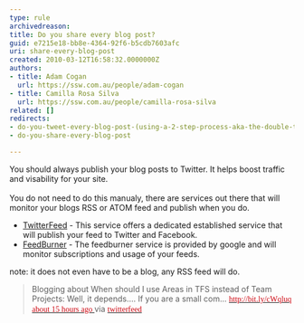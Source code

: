 ```yaml
---
type: rule
archivedreason: 
title: Do you share every blog post?
guid: e7215e18-bb8e-4364-92f6-b5cdb7603afc
uri: share-every-blog-post
created: 2010-03-12T16:58:32.0000000Z
authors:
- title: Adam Cogan
  url: https://ssw.com.au/people/adam-cogan
- title: Camilla Rosa Silva
  url: https://ssw.com.au/people/camilla-rosa-silva
related: []
redirects:
- do-you-tweet-every-blog-post-(using-a-2-step-process-aka-the-double-tweet)
- do-you-share-every-blog-post

---
```




  <p>You should always publish your blog posts to Twitter. It helps boost traffic and visability for your site.<br>
<br>
You do not need to do this manualy, there are services out there that will monitor your blogs RSS or ATOM feed and publish when you do.</p>
<ul>
    <li><a shape="rect" href="http&#58;//twitterfeed.com/" target="_blank">TwitterFeed</a> - This service offers a dedicated established service that will publish your feed to Twitter and Facebook. </li>
    <li><a shape="rect" href="http&#58;//feedburner.com/" target="_blank">FeedBurner</a>&#160;- The feedburner service is provided by google and will monitor subscriptions and usage of your feeds. </li>
</ul>
<p style="margin-right&#58;0px;" dir="ltr">note&#58; it does not even have to be a blog, any RSS feed will do.</p>
<blockquote style="margin-right&#58;0px;" dir="ltr">
<p style="margin-right&#58;0px;" dir="ltr">Blogging about When should I use Areas in TFS instead of Team Projects&#58; Well, it depends…. If you are a small com... <span style="font-family&#58;'calibri', 'sans-serif';color&#58;windowtext;"><a shape="rect" href="http&#58;//bit.ly/cWqluq" target="_blank"><span style="font-family&#58;'times new roman', 'serif';color&#58;#ce0913;">http&#58;//bit.ly/cWqluq</span></a></span> <span style="font-family&#58;'calibri', 'sans-serif';color&#58;windowtext;"><a shape="rect" href="http&#58;//twitter.com/MrHinsh/status/10218433605"><span style="font-family&#58;'times new roman', 'serif';color&#58;#ce0913;">about 15 hours ago </span></a></span>via <span style="font-family&#58;'calibri', 'sans-serif';color&#58;windowtext;"><a shape="rect" href="http&#58;//twitterfeed.com/"><span style="font-family&#58;'times new roman', 'serif';color&#58;#ce0913;">twitterfeed</span></a></span> </p>
</blockquote>

<br><excerpt class='endintro'></excerpt><br>



